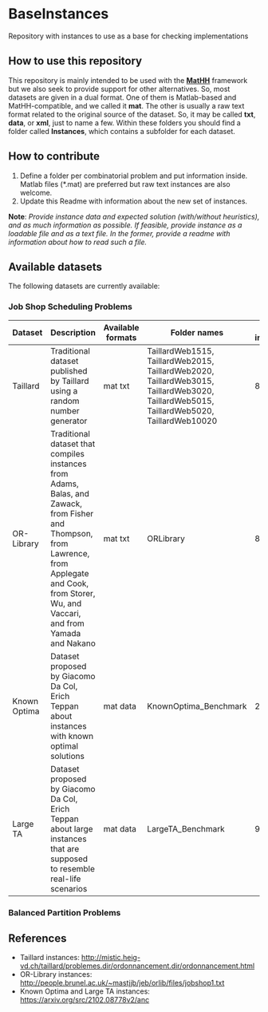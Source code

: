 # BaseInstances
Repository with instances to use as a base for checking implementations

## How to use this repository

This repository is mainly intended to be used with the [**MatHH**](https://github.com/iamaya2/MatHH) framework but we also seek to provide support for other alternatives. So, most datasets are given in a dual format. One of them is Matlab-based and MatHH-compatible, and we called it **mat**. The other is usually a raw text format related to the original source of the dataset. So, it may be called **txt**, **data**, or **xml**, just to name a few. Within these folders you should find a folder called **Instances**, which contains a subfolder for each dataset. 

## How to contribute

1. Define a folder per combinatorial problem and put information inside. Matlab files (*.mat) are preferred but raw text instances are also welcome. 
2. Update this Readme with information about the new set of instances.

**Note**: *Provide instance data and expected solution (with/without heuristics), and as much information as possible. If feasible, provide instance as a loadable file and as a text file. In the former, provide a readme with information about how to read such a file.*

## Available datasets

The following datasets are currently available: 

### Job Shop Scheduling Problems
| **Dataset** | **Description**		| **Available formats** | **Folder names** | **Total instances**|
| ---- | ---- |---- | ---- | ---- |
|Taillard | Traditional dataset published by Taillard using a random number generator | mat txt | TaillardWeb1515, TaillardWeb2015, TaillardWeb2020, TaillardWeb3015, TaillardWeb3020, TaillardWeb5015, TaillardWeb5020, TaillardWeb10020 | 80 |
|OR-Library | Traditional dataset that compiles instances from Adams, Balas, and Zawack, from Fisher and Thompson, from Lawrence, from Applegate and Cook, from Storer, Wu, and Vaccari, and from Yamada and Nakano | mat  txt| ORLibrary | 82 |
|Known Optima | Dataset proposed by Giacomo Da Col, Erich Teppan about instances with known optimal solutions | mat data | KnownOptima_Benchmark | 24 |
|Large TA | Dataset proposed by Giacomo Da Col, Erich Teppan about large instances that are supposed to resemble real-life scenarios | mat data | LargeTA_Benchmark | 90 |

### Balanced Partition Problems

## References
- Taillard instances: http://mistic.heig-vd.ch/taillard/problemes.dir/ordonnancement.dir/ordonnancement.html
- OR-Library instances: http://people.brunel.ac.uk/~mastjjb/jeb/orlib/files/jobshop1.txt
- Known Optima and Large TA instances: https://arxiv.org/src/2102.08778v2/anc
